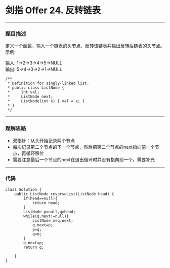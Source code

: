 # 剑指 Offer 24. 反转链表


---
### 题目描述
定义一个函数，输入一个链表的头节点，反转该链表并输出反转后链表的头节点。
示例:
>
输入: 1->2->3->4->5->NULL <br>
输出: 5->4->3->2->1->NULL


	/**
	 * Definition for singly-linked list.
	 * public class ListNode {
	 *     int val;
	 *     ListNode next;
	 *     ListNode(int x) { val = x; }
	 * }
	 */

---
### 题解思路

+ 双指针：从头开始记录两个节点
+ 每次记录第二个节点的下一个节点，然后把第二个节点的next指向前一个节点，再循环移位
+ 需要注意最后一个节点的next在退出循环时并没有指向前一个。需要补充

---

### 代码

	class Solution {
    	public ListNode reverseList(ListNode head) {
    	    if(head==null){
    	        return head;
    	    }
    	    ListNode p=null,q=head;
    	    while(q.next!=null){
    	        ListNode m=q.next;
    	        q.next=p;
    	        p=q;
    	        q=m;
    	    }
    	    q.next=p;
    	    return q;

    	}
	}